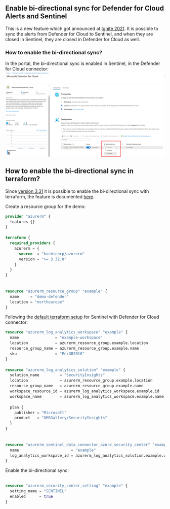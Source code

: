 ## Enable bi-directional sync for Defender for Cloud Alerts and Sentinel
This is a new feature which got announced at [Ignite 2021](https://techcommunity.microsoft.com/t5/microsoft-sentinel-blog/microsoft-ignite-2021-what-s-new-in-azure-sentinel/ba-p/2175225). It is possible to sync the alerts from Defender for Cloud to Sentinel, and when they are closed in Sentinel, they are closed in Defender for Cloud as well.

### How to enable the bi-directional sync?
In the portal, the bi-directional sync is enabled in Sentinel, in the Defender for Cloud connector:
![enable in portal](1_enable_in_portal.png)



## How to enable the bi-directional sync in terraform?
Since [version 3.31](https://github.com/hashicorp/terraform-provider-azurerm/issues/18344) it is possible to enable the bi-directional sync with terraform, the feature is documented [here](https://registry.terraform.io/providers/hashicorp/azurerm/latest/docs/resources/security_center_setting).


Create a resource group for the demo:
```terraform
provider "azurerm" {
  features {}
}

terraform {
  required_providers {
    azurerm = {
      source  = "hashicorp/azurerm"
      version = ">= 3.32.0"
    }
  }
}


resource "azurerm_resource_group" "example" {
  name     = "demo-defender"
  location = "northeurope"
}
```

Following the [default terraform setup](https://registry.terraform.io/providers/hashicorp/azurerm/latest/docs/resources/sentinel_data_connector_azure_security_center) for Sentinel with Defender for Cloud connector:
```terraform
resource "azurerm_log_analytics_workspace" "example" {
  name                = "example-workspace"
  location            = azurerm_resource_group.example.location
  resource_group_name = azurerm_resource_group.example.name
  sku                 = "PerGB2018"
}

resource "azurerm_log_analytics_solution" "example" {
  solution_name         = "SecurityInsights"
  location              = azurerm_resource_group.example.location
  resource_group_name   = azurerm_resource_group.example.name
  workspace_resource_id = azurerm_log_analytics_workspace.example.id
  workspace_name        = azurerm_log_analytics_workspace.example.name

  plan {
    publisher = "Microsoft"
    product   = "OMSGallery/SecurityInsights"
  }
}


resource "azurerm_sentinel_data_connector_azure_security_center" "example" {
  name                       = "example"
  log_analytics_workspace_id = azurerm_log_analytics_solution.example.workspace_resource_id
}

```


Enable the bi-directional sync:
```terraform

resource "azurerm_security_center_setting" "example" {
  setting_name = "SENTINEL"
  enabled      = true
}
```

